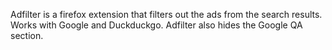 Adfilter is a firefox extension that filters out the ads from the search results. Works with Google and Duckduckgo. Adfilter also hides the Google QA section.
